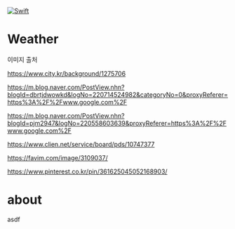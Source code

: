 
 [![Swift](https://img.shields.io/badge/Swift-compatible-E77335.svg)](https://swift.org)
# Weather

이미지 출처

https://www.city.kr/background/1275706

https://m.blog.naver.com/PostView.nhn?blogId=dbrtjdwowkd&logNo=220714524982&categoryNo=0&proxyReferer=https%3A%2F%2Fwww.google.com%2F

https://m.blog.naver.com/PostView.nhn?blogId=pjm2947&logNo=220558603639&proxyReferer=https%3A%2F%2Fwww.google.com%2F

https://www.clien.net/service/board/pds/10747377

https://favim.com/image/3109037/

https://www.pinterest.co.kr/pin/361625045052168903/

# about

asdf
